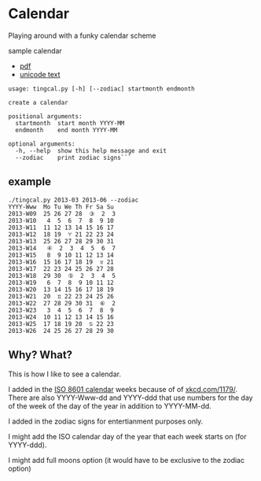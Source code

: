 # Calendar

Playing around with a funky calendar scheme

sample calendar 
 * [pdf](http://tingletech.tumblr.com/tingcal/2013.zodiac.pdf)
 * [unicode text](http://tingletech.tumblr.com/tingcal/2013.zodiac.txt)

```
usage: tingcal.py [-h] [--zodiac] startmonth endmonth

create a calendar

positional arguments:
  startmonth  start month YYYY-MM
  endmonth    end month YYYY-MM

optional arguments:
  -h, --help  show this help message and exit
  --zodiac    print zodiac signs```
```

## example
```
./tingcal.py 2013-03 2013-06 --zodiac 
YYYY-Www  Mo Tu We Th Fr Sa Su     
2013-W09  25 26 27 28  ③  2  3     
2013-W10   4  5  6  7  8  9 10     
2013-W11  11 12 13 14 15 16 17     
2013-W12  18 19  ♈ 21 22 23 24     
2013-W13  25 26 27 28 29 30 31     
2013-W14   ④  2  3  4  5  6  7     
2013-W15   8  9 10 11 12 13 14     
2013-W16  15 16 17 18 19  ♉ 21     
2013-W17  22 23 24 25 26 27 28     
2013-W18  29 30  ⑤  2  3  4  5     
2013-W19   6  7  8  9 10 11 12     
2013-W20  13 14 15 16 17 18 19     
2013-W21  20  ♊ 22 23 24 25 26     
2013-W22  27 28 29 30 31  ⑥  2     
2013-W23   3  4  5  6  7  8  9     
2013-W24  10 11 12 13 14 15 16     
2013-W25  17 18 19 20  ♋ 22 23     
2013-W26  24 25 26 27 28 29 30     
```

## Why?  What?

This is how I like to see a calendar.  

I added in the [ISO 8601 calendar](http://www.staff.science.uu.nl/~gent0113/calendar/isocalendar.htm) weeks because of 
of [xkcd.com/1179/](http://xkcd.com/1179/).
There are also YYYY-Www-dd and YYYY-ddd that use numbers for the
day of the week of the day of the year in addition to YYYY-MM-dd.

I added in the zodiac signs for entertianment purposes only.

I might add the ISO calendar day of the year that each week starts on (for YYYY-ddd).

I might add full moons option (it would have to be exclusive to the zodiac option)
